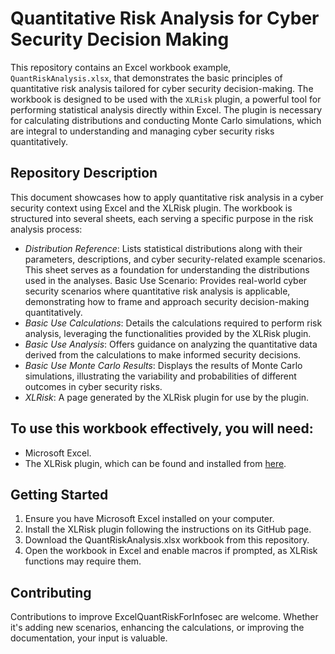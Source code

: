 # Quantitative Risk Analysis for Cyber Security Decision Making

This repository contains an Excel workbook example, `QuantRiskAnalysis.xlsx`, that demonstrates the basic principles of quantitative risk analysis tailored for cyber security decision-making. The workbook is designed to be used with the `XLRisk` plugin, a powerful tool for performing statistical analysis directly within Excel. The plugin is necessary for calculating distributions and conducting Monte Carlo simulations, which are integral to understanding and managing cyber security risks quantitatively.

## Repository Description

This document showcases how to apply quantitative risk analysis in a cyber security context using Excel and the XLRisk plugin. The workbook is structured into several sheets, each serving a specific purpose in the risk analysis process:

- *Distribution Reference*: Lists statistical distributions along with their parameters, descriptions, and cyber security-related example scenarios. This sheet serves as a foundation for understanding the distributions used in the analyses.
Basic Use Scenario: Provides real-world cyber security scenarios where quantitative risk analysis is applicable, demonstrating how to frame and approach security decision-making quantitatively.
- *Basic Use Calculations*: Details the calculations required to perform risk analysis, leveraging the functionalities provided by the XLRisk plugin.
- *Basic Use Analysis*: Offers guidance on analyzing the quantitative data derived from the calculations to make informed security decisions.
- *Basic Use Monte Carlo Results*: Displays the results of Monte Carlo simulations, illustrating the variability and probabilities of different outcomes in cyber security risks.
- *XLRisk*: A page generated by the XLRisk plugin for use by the plugin.

## To use this workbook effectively, you will need:

- Microsoft Excel.
- The XLRisk plugin, which can be found and installed from [here](https://github.com/pyscripter/XLRisk).
  
## Getting Started

1. Ensure you have Microsoft Excel installed on your computer.
2. Install the XLRisk plugin following the instructions on its GitHub page.
3. Download the QuantRiskAnalysis.xlsx workbook from this repository.
4. Open the workbook in Excel and enable macros if prompted, as XLRisk functions may require them.

## Contributing

Contributions to improve ExcelQuantRiskForInfosec are welcome. Whether it's adding new scenarios, enhancing the calculations, or improving the documentation, your input is valuable.

